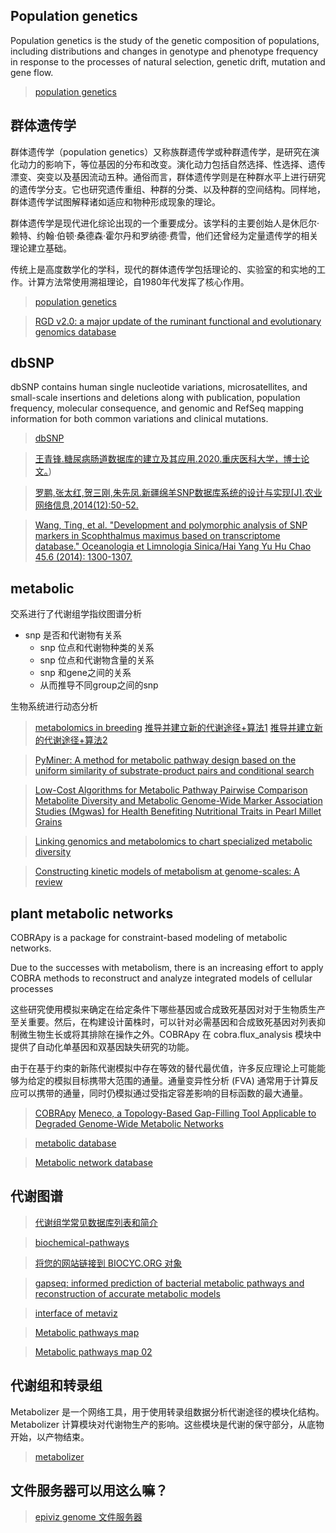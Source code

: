 ## Population genetics
Population genetics is the study of the genetic composition of populations, including distributions and changes in genotype and phenotype frequency in response to the processes of natural selection, genetic drift, mutation and gene flow.

>[population genetics](https://www.nature.com/subjects/population-genetics#:~:text=Population%20genetics%20is%20the%20study,drift%2C%20mutation%20and%20gene%20flow.)

## 群体遗传学

群体遗传学（population genetics）又称族群遗传学或种群遗传学，是研究在演化动力的影响下，等位基因的分布和改变。演化动力包括自然选择、性选择、遗传漂变、突变以及基因流动五种。通俗而言，群体遗传学则是在种群水平上进行研究的遗传学分支。它也研究遗传重组、种群的分类、以及种群的空间结构。同样地，群体遗传学试图解释诸如适应和物种形成现象的理论。

群体遗传学是现代进化综论出现的一个重要成分。该学科的主要创始人是休厄尔·赖特、约翰·伯顿·桑德森·霍尔丹和罗纳德·费雪，他们还曾经为定量遗传学的相关理论建立基础。

传统上是高度数学化的学科，现代的群体遗传学包括理论的、实验室的和实地的工作。计算方法常使用溯祖理论，自1980年代发挥了核心作用。

>[population genetics](https://en.wikipedia.org/wiki/Population_genetics)

>[RGD v2.0: a major update of the ruminant functional and evolutionary genomics database](https://academic.oup.com/nar/article/50/D1/D1091/6395343?login=true)


## dbSNP

dbSNP contains human single nucleotide variations, microsatellites, and small-scale insertions and deletions along with publication, population frequency, molecular consequence, and genomic and RefSeq mapping information for both common variations and clinical mutations.


>[dbSNP](https://www.ncbi.nlm.nih.gov/snp/)

>[王青锋.糖尿病肠道数据库的建立及其应用.2020.重庆医科大学，博士论文。](https://oversea.cnki.net/KCMS/detail/detail.aspx?dbcode=CDFD&dbname=CDFDLAST2021&filename=1020764581.nh&uniplatform=OVERSEA&v=TzP8mXavciJzmB1chN-DIx_m0CO6VetC7RIY3m3XT2R2AsSZChlESpGXa9MV0Pke))

>[罗鹏,张太红,贺三刚,朱先凤.新疆绵羊SNP数据库系统的设计与实现[J].农业网络信息,2014(12):50-52.](https://oversea.cnki.net/KXReader/Detail?invoice=nIbZSWFSmKSsNkbfX7WbnaFL4sTQg8qV4RWUmRh22yPx10440DOF3lyzTz1gatCTmN3JsVnMsx6mMQFu6Jom53E0tu5yr0nGUe5Q9E3kzQ86Ifeowp9nS1X2Wwv3I8d6vWchbrJQsZeZrVmGDX1FnpgFpYMuSKiMhHghcTtWXfc%3D&DBCODE=CJFD&FileName=JSJN201412016&TABLEName=cjfdlast2015&nonce=1D31FC45C67C49D6B282510ED86B44B2&uid=&TIMESTAMP=1657763494084)

>[Wang, Ting, et al. "Development and polymorphic analysis of SNP markers in Scophthalmus maximus based on transcriptome database." Oceanologia et Limnologia Sinica/Hai Yang Yu Hu Chao 45.6 (2014): 1300-1307.](https://www.cabdirect.org/cabdirect/abstract/20153156511)

## metabolic
交系进行了代谢组学指纹图谱分析

-   snp 是否和代谢物有关系
    -   snp 位点和代谢物种类的关系
    -   snp 位点和代谢物含量的关系
    -   snp 和gene之间的关系
    -   从而推导不同group之间的snp

生物系统进行动态分析

>[metabolomics in breeding](https://onlinelibrary.wiley.com/doi/full/10.1111/tpj.14649)
>[推导并建立新的代谢途径+算法1](https://bmcsystbiol.biomedcentral.com/articles/10.1186/1752-0509-2-111)
>[推导并建立新的代谢途径+算法2](https://bmcsystbiol.biomedcentral.com/articles/10.1186/1752-0509-2-111)

>[PyMiner: A method for metabolic pathway design based on the uniform similarity of substrate-product    pairs and conditional search](https://www.ncbi.nlm.nih.gov/pmc/articles/PMC9000129/)

>[Low-Cost Algorithms for Metabolic Pathway Pairwise Comparison](https://www.mdpi.com/2313-7673/7/1/27/pdf?version=1645532294)
>[Metabolite Diversity and Metabolic Genome-Wide Marker Association Studies (Mgwas) for Health Benefiting Nutritional Traits in Pearl Millet Grains](https://doi.org/10.3390/cells10113076)

>[Linking genomics and metabolomics to chart specialized metabolic diversity](https://pubs.rsc.org/en/content/articlelanding/2020/cs/d0cs00162g)

>[Constructing kinetic models of metabolism at genome-scales: A review](https://onlinelibrary.wiley.com/doi/10.1002/biot.201400522)

## plant metabolic networks
COBRApy is a package for constraint-based modeling of metabolic networks.

Due to the successes with metabolism, there is an increasing effort to apply COBRA methods to reconstruct and analyze integrated models of cellular processes

这些研究使用模拟来确定在给定条件下哪些基因或合成致死基因对对于生物质生产至关重要。然后，在构建设计菌株时，可以针对必需基因和合成致死基因对列表抑制微生物生长或将其排除在操作之外。COBRApy 在 cobra.flux_analysis 模块中提供了自动化单基因和双基因缺失研究的功能。

由于在基于约束的新陈代谢模拟中存在等效的替代最优值，许多反应理论上可能能够为给定的模拟目标携带大范围的通量。通量变异性分析 (FVA) 通常用于计算反应可以携带的通量，同时仍模拟通过受指定容差影响的目标函数的最大通量。

>[COBRApy](https://bmcsystbiol.biomedcentral.com/articles/10.1186/1752-0509-7-74)
>[Meneco, a Topology-Based Gap-Filling Tool Applicable to Degraded Genome-Wide Metabolic Networks](https://journals.plos.org/ploscompbiol/article?id=10.1371/journal.pcbi.1005276)

>[metabolic database](https://www.researchgate.net/profile/Mohd-Mohamad-14/publication/278011522/figure/tbl2/AS:613934797176859@1523384870366/Comparison-of-metabolic-network-databases.png)

>[Metabolic network database](https://www.biostars.org/p/189855/)

## 代谢图谱
>[代谢组学常见数据库列表和简介](https://blog.csdn.net/qq_40932679/article/details/117911666)

>[biochemical-pathways](http://biochemical-pathways.com/#/map/2)

>[将您的网站链接到 BIOCYC.ORG 对象](https://websvc.biocyc.org/linking.shtml)

>[gapseq: informed prediction of bacterial metabolic pathways and reconstruction of accurate metabolic models](https://genomebiology.biomedcentral.com/articles/10.1186/s13059-021-02295-1)

>[interface of metaviz](https://github.com/mfitzp/metaviz)

>[Metabolic pathways map](https://github.com/JKoblitz/MetaboMAPS)

>[Metabolic pathways map 02](https://github.com/zakandrewking/escher)

## 代谢组和转录组
Metabolizer 是一个网络工具，用于使用转录组数据分析代谢途径的模块化结构。Metabolizer 计算模块对代谢物生产的影响。这些模块是代谢的保守部分，从底物开始，以产物结束。

>[metabolizer](https://github.com/babelomics/metabolizer)


## 文件服务器可以用这么嘛？
>[epiviz genome 文件服务器](https://epiviz.github.io/)





